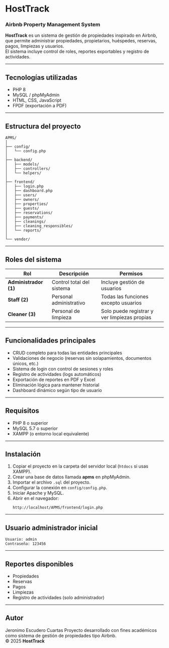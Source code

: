 # HostTrack
### Airbnb Property Management System

**HostTrack** es un sistema de gestión de propiedades inspirado en Airbnb, que permite administrar propiedades, propietarios, huéspedes, reservas, pagos, limpiezas y usuarios.  
El sistema incluye control de roles, reportes exportables y registro de actividades.

---

## Tecnologías utilizadas

- PHP 8  
- MySQL / phpMyAdmin  
- HTML, CSS, JavaScript  
- FPDF (exportación a PDF)

---

## Estructura del proyecto

```
APMS/
│
├── config/
│   └── config.php
│
├── backend/
│   ├── models/
│   ├── controllers/
│   └── helpers/
│
├── frontend/
│   ├── login.php
│   ├── dashboard.php
│   ├── users/
│   ├── owners/
│   ├── properties/
│   ├── guests/
│   ├── reservations/
│   ├── payments/
│   ├── cleanings/
│   ├── cleaning_responsibles/
│   └── reports/
│
└── vendor/
```

---

## Roles del sistema

| Rol | Descripción | Permisos |
|------|-------------|-----------|
| **Administrador (1)** | Control total del sistema | Incluye gestión de usuarios |
| **Staff (2)** | Personal administrativo | Todas las funciones excepto usuarios |
| **Cleaner (3)** | Personal de limpieza | Solo puede registrar y ver limpiezas propias |

---

## Funcionalidades principales

- CRUD completo para todas las entidades principales  
- Validaciones de negocio (reservas sin solapamientos, documentos únicos, etc.)  
- Sistema de login con control de sesiones y roles  
- Registro de actividades (logs automáticos)  
- Exportación de reportes en PDF y Excel  
- Eliminación lógica para mantener historial  
- Dashboard dinámico según tipo de usuario  

---

## Requisitos

- PHP 8 o superior  
- MySQL 5.7 o superior  
- XAMPP (o entorno local equivalente)

---

## Instalación

1. Copiar el proyecto en la carpeta del servidor local (`htdocs` si usas XAMPP).  
2. Crear una base de datos llamada **apms** en phpMyAdmin.  
3. Importar el archivo `.sql` del proyecto.  
4. Configurar la conexión en `config/config.php`.  
5. Iniciar Apache y MySQL.  
6. Abrir en el navegador:
   ```
   http://localhost/APMS/frontend/login.php
   ```

---

## Usuario administrador inicial

```
Usuario: admin
Contraseña: 123456
```

---

## Reportes disponibles

- Propiedades  
- Reservas  
- Pagos  
- Limpiezas  
- Registro de actividades (solo administrador)

---

## Autor

Jeronimo Escudero Cuartas
Proyecto desarrollado con fines académicos como sistema de gestión de propiedades tipo Airbnb.  
© 2025 **HostTrack**

